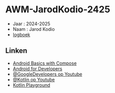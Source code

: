 # AWM-JarodKodio-2425

* Jaar : 2024-2025
* Naam : Jarod Kodio
* [logboek](logboek.md)

## Linken

* [Android Basics with Compose](https://developer.android.com/courses/android-basics-compose/course)
* [Android for Developers](https://developer.android.com/)
* [@GoogleDevelopers op Youtube](https://www.youtube.com/@GoogleDevelopers)
* [@Kotlin op Youtube](https://www.youtube.com/@Kotlin)
* [Kotlin Playground](https://play.kotlinlang.org/)
